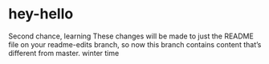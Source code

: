 # hey-hello
Second chance, learning
These changes will be made to just the README file on your readme-edits branch, so now this branch contains content that’s different from master.
winter time
